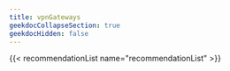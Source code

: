 ```yaml
---
title: vpnGateways
geekdocCollapseSection: true
geekdocHidden: false
---
```


{{< recommendationList name="recommendationList" >}}
